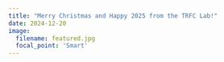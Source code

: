 ```yaml
---
title: "Merry Christmas and Happy 2025 from the TRFC Lab!"
date: 2024-12-20
image:
  filename: featured.jpg
  focal_point: 'Smart'
---
```

